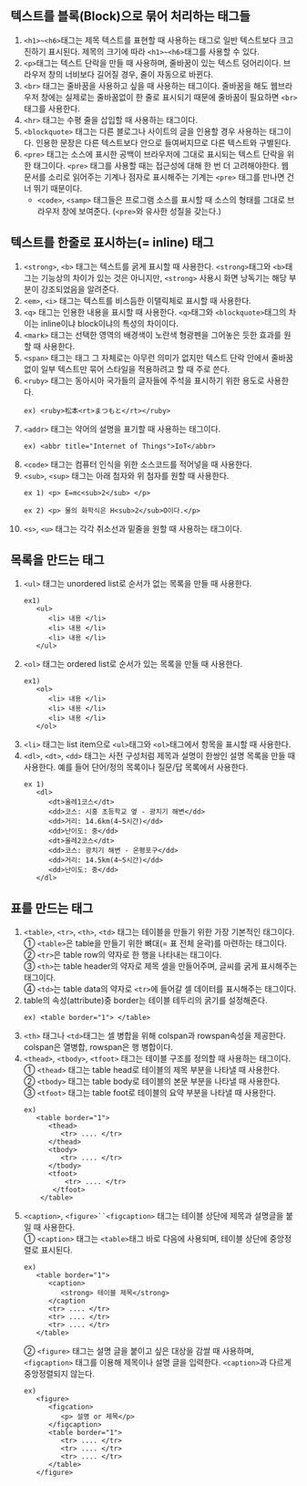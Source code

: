 ## 텍스트를 블록(Block)으로 묶어 처리하는 태그들

1. `<h1>~<h6>`태그는 제목 텍스트를 표현할 때 사용하는 태그로 일반 텍스트보다 크고 진하기 표시된다. 제목의 크기에 따라 `<h1>~<h6>`태그를 사용할 수 있다.
2. `<p>`태그는 텍스트 단락을 만들 때 사용하며, 줄바꿈이 있는 텍스트 덩어리이다. 브라우저 창의 너비보다 길어질 경우, 줄이 자동으로 바뀐다.
3. `<br>` 태그는 줄바꿈을 사용하고 싶을 때 사용하는 태그이다. 줄바꿈을 해도 웹브라우저 창에는 실제로는 줄바꿈없이 한 줄로 표시되기 때문에 줄바꿈이 필요하면 `<br>`태그를 사용한다.
4. `<hr>` 태그는 수평 줄을 삽입할 때 사용하는 태그이다.
5. `<blockquote>` 태그는 다른 블로그나 사이트의 글을 인용할 경우 사용하는 태그이다. 인용한 문장은 다른 텍스트보다 안으로 들여써지므로 다른 텍스트와 구별된다.
6. `<pre>` 태그는 소스에 표시한 공백이 브라우저에 그대로 표시되는 텍스트 단락을 위한 태그이다. `<pre>` 태그를 사용할 때는 접근성에 대해 한 번 더 고려해야한다. 웹 문서를 소리로 읽어주는 기계나 점자로 표시해주는 기계는 `<pre>` 태그를 만나면 건너 뛰기 때문이다.    
   * `<code>`, `<samp>` 태그들은 프로그램 소스를 표시할 때 소스의 형태를 그대로 브라우저 창에 보여준다. (`<pre>`와 유사한 성질을 갖는다.)

## 텍스트를 한줄로 표시하는(= inline) 태그

1. `<strong>`, `<b>` 태그는 텍스트를 굵게 표시할 때 사용한다. `<strong>`태그와 `<b>`태그는 기능상의 차이가 있는 것은 아니지만, `<strong>` 사용시 화면 낭독기는 해당 부분이 강조되었음을 알려준다.
2. `<em>`, `<i>` 태그는 텍스트를 비스듬한 이탤릭체로 표시할 때 사용한다.
3. `<q>` 태그는 인용한 내용을 표시할 때 사용한다. `<q>`태그와 `<blockquote>`태그의 차이는 inline이냐 block이냐의 특성의 차이이다.
4. `<mark>` 태그는 선택한 영역의 배경색이 노란색 형광펜을 그어놓은 듯한 효과를 원할 때 사용한다.
5. `<span>` 태그는 태그 그 자체로는 아무런 의미가 없지만 텍스트 단락 안에서 줄바꿈 없이 일부 텍스트만 묶어 스타일을 적용하려고 할 때 주로 쓴다.
6. `<ruby>` 태그는 동아시아 국가들의 글자들에 주석을 표시하기 위한 용도로 사용한다.
    ```
    ex) <ruby>松本<rt>まつもと</rt></ruby>
    ```
7. `<addr>` 태그는 약어의 설명을 표기할 때 사용하는 태그이다.
    ```
    ex) <abbr title="Internet of Things">IoT</abbr>
    ```
8. `<code>` 태그는 컴퓨터 인식을 위한 소스코드를 적어넣을 때 사용한다.
9. `<sub>`, `<sup>` 태그는 아래 첨자와 위 첨자를 원할 때 사용한다.
    ```
    ex 1) <p> E=mc<sub>2</sub> </p>
    ```
    ```
    ex 2) <p> 물의 화학식은 H<sub>2</sub>O이다.</p>
    ```
10. `<s>`, `<u>` 태그는 각각 취소선과 밑줄을 원할 때 사용하는 태그이다.

## 목록을 만드는 태그

1. `<ul>` 태그는 unordered list로 순서가 없는 목록을 만들 때 사용한다.   
   ```
   ex1)
      <ul>
         <li> 내용 </li>
         <li> 내용 </li>
         <li> 내용 </li>
      </ul>
   ```
2. `<ol>` 태그는 ordered list로 순서가 있는 목록을 만들 때 사용한다.   
   ```
   ex1)
      <ol>
         <li> 내용 </li>
         <li> 내용 </li>
         <li> 내용 </li>
      </ol>
   ```
3. `<li>` 태그는 list item으로 `<ul>`태그와 `<ol>`태그에서 항목을 표시할 때 사용한다.
4. `<dl>`, `<dt>`, `<dd>` 태그는 사전 구성처럼 제목과 설명이 한쌍인 설명 목록을 만들 때 사용한다. 예를 들어 단어/정의 목록이나 질문/답 목록에서 사용한다.   
   ```
   ex 1)
      <dl>
         <dt>올레1코스</dt>
         <dd>코스: 시흥 초등학교 옆 - 광치기 해변</dd>
         <dd>거리: 14.6km(4~5시간)</dd>
         <dd>난이도: 중</dd>
         <dt>올레2코스</dt>
         <dd>코스: 광치기 해변 - 온평포구</dd>
         <dd>거리: 14.5km(4~5시간)</dd>
         <dd>난이도: 중</dd>
      </dl>
   ```

## 표를 만드는 태그

1. `<table>`, `<tr>`, `<th>`, `<td>` 태그는 테이블을 만들기 위한 가장 기본적인 태그이다.   
   ① `<table>`은 table을 만들기 위한 뼈대(= 표 전체 윤곽)를 마련하는 태그이다.   
   ② `<tr>`은 table row의 약자로 한 행을 나타내는 태그이다.   
   ③ `<th>`는 table header의 약자로 제목 셀을 만들어주며, 글씨를 굵게 표시해주는 태그이다.   
   ④ `<td>`는 table data의 약자로 `<tr>`에 들어갈 셀 데이터를 표시해주는 태그이다.
2. table의 속성(attribute)중 border는 테이블 테두리의 굵기를 설정해준다.
    ```
    ex) <table border="1"> </table>
    ```
3. `<th>` 태그나 `<td>`태그는 셀 병합을 위해 colspan과 rowspan속성을 제공한다. colspan은 열병합, rowspan은 행 병합이다.
4. `<thead>`, `<tbody>`, `<tfoot>` 태그는 테이블 구조를 정의할 때 사용하는 태그이다.   
   ① `<thead>` 태그는 table head로 테이블의 제목 부분을 나타낼 때 사용한다.   
   ② `<tbody>` 태그는 table body로 테이블의 본문 부분을 나타낼 때 사용한다.   
   ③ `<tfoot>` 태그는 table foot로 테이블의 요약 부분을 나타낼 때 사용한다.   
   ```
   ex)
      <table border="1">
         <thead>
            <tr> .... </tr>
         </thead>
         <tbody>
            <tr> .... </tr>
         </tbody>
         <tfoot>
             <tr> .... </tr>
          </tfoot>
       </table>
   ```
5. `<caption>`, `<figure>``<figcaption>` 태그는 테이블 상단에 제목과 설명글을 붙일 때 사용한다.   
   ① `<caption>` 태그는 `<table>`태그 바로 다음에 사용되며, 테이블 상단에 중앙정렬로 표시된다.   
   ```
   ex)
      <table border="1">
         <caption>
            <strong> 테이블 제목</strong>
         </caption
         <tr> .... </tr>
         <tr> .... </tr>
         <tr> .... </tr>
      </table>
   ```
   ② `<figure>` 태그는 설명 글을 붙이고 싶은 대상을 감쌀 때 사용하며, `<figcaption>` 태그를 이용해 제목이나 설명 글을 입력한다. `<caption>`과 다르게 중앙정렬되지 않는다.   
   ```
   ex)
      <figure>
         <figcation>
            <p> 설명 or 제목</p>
         </figcaption>
         <table border="1">
            <tr> .... </tr>
            <tr> .... </tr>
            <tr> .... </tr>
         </table>
      </figure>
   ```
